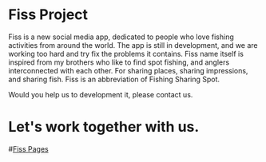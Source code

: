 # Fiss Project

Fiss is a new social media app, dedicated to people who love fishing activities from around the world.
The app is still in development, and we are working too hard and try fix the problems it contains.
Fiss name itself is inspired from my brothers who like to find spot fishing, and anglers interconnected with each other. For sharing places, sharing impressions, and sharing fish. Fiss is an abbreviation of Fishing Sharing Spot. 

Would you help us to development it, please contact us.

# Let's work together with us.

#[Fiss Pages](http://Fissssh.github.io/)
